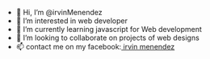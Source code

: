 - 👋 Hi, I’m @irvinMenendez
- 👀 I’m interested in web developer
- 🌱 I’m currently learning javascript for Web development
- 💞️ I’m looking to collaborate on projects of web designs
- 📫 contact me on my facebook:[ irvin menendez](https://www.facebook.com/irvin.menendez.5)

<!---
irvinMenendez/irvinMenendez is a ✨ special ✨ repository because its `README.md` (this file) appears on your GitHub profile.
You can click the Preview link to take a look at your changes.
--->
